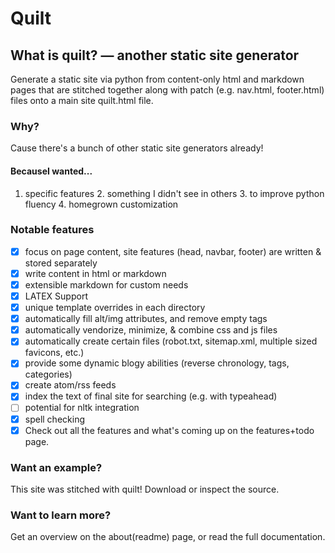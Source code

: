 Quilt
=====

What is quilt? — another static site generator
----------------------------------------------
Generate a static site via python from content-only html and markdown pages that are stitched together along with patch (e.g. nav.html, footer.html) files onto a main site quilt.html file.

### Why? 
Cause there's a bunch of other static site generators already!

#### BecauseI wanted...
1. specific features 2. something I didn't see in others 3. to improve python fluency 4. homegrown customization

### Notable features
- [x] focus on page content, site features (head, navbar, footer) are written & stored separately
- [x] write content in html or markdown
- [x] extensible markdown for custom needs
- [x] LATEX Support
- [x] unique template overrides in each directory
- [x] automatically fill alt/img attributes, and remove empty tags
- [x] automatically vendorize, minimize, & combine css and js files
- [x] automatically create certain files (robot.txt, sitemap.xml, multiple sized favicons, etc.)
- [x] provide some dynamic blogy abilities (reverse chronology, tags, categories)
- [x] create atom/rss feeds
- [x] index the text of final site for searching (e.g. with typeahead)
- [ ] potential for nltk integration
- [x] spell checking
- [x] Check out all the features and what's coming up on the features+todo page.

### Want an example?
This site was stitched with quilt! Download or inspect the source.

### Want to learn more?
Get an overview on the about(readme) page, or read the full documentation.

